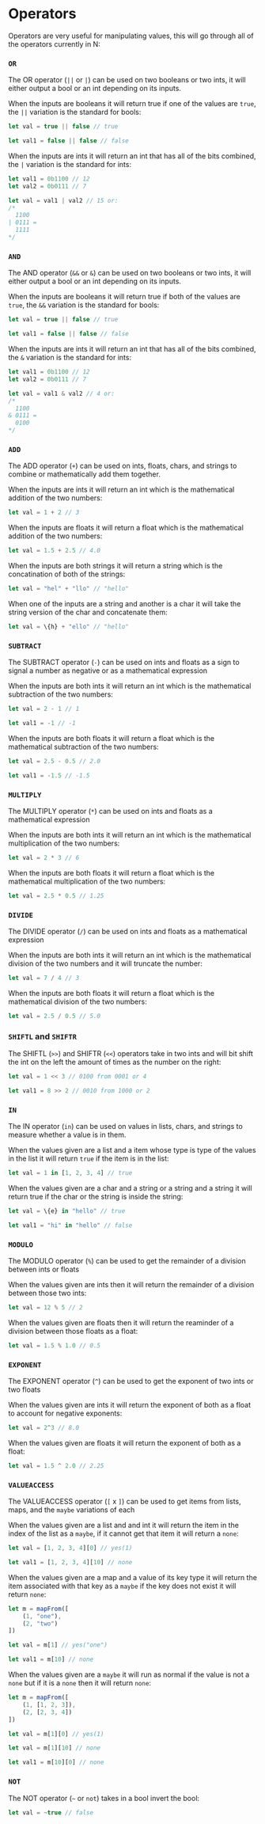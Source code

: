 # Operators

Operators are very useful for manipulating values, this will go through all of the operators currently in N:

### `OR`
The OR operator (`||` or `|`) can be used on two booleans or two ints, it will either output a bool or an int depending on its inputs.

When the inputs are booleans it will return true if one of the values are `true`, the `||` variation is the standard for bools:
```js
let val = true || false // true

let val1 = false || false // false
```

When the inputs are ints it will return an int that has all of the bits combined, the `|` variation is the standard for ints:
```js
let val1 = 0b1100 // 12
let val2 = 0b0111 // 7

let val = val1 | val2 // 15 or:
/*
  1100
| 0111 =
  1111
*/
```

### `AND`
The AND operator (`&&` or `&`) can be used on two booleans or two ints, it will either output a bool or an int depending on its inputs.

When the inputs are booleans it will return true if both of the values are `true`, the `&&` variation is the standard for bools:
```js
let val = true || false // true

let val1 = false || false // false
```

When the inputs are ints it will return an int that has all of the bits combined, the `&` variation is the standard for ints:
```js
let val1 = 0b1100 // 12
let val2 = 0b0111 // 7

let val = val1 & val2 // 4 or:
/*
  1100
& 0111 =
  0100
*/
```

### `ADD`
The ADD operator (`+`) can be used on ints, floats, chars, and strings to combine or mathematically add them together.

When the inputs are ints it will return an int which is the mathematical addition of the two numbers:
```js
let val = 1 + 2 // 3
```

When the inputs are floats it will return a float which is the mathematical addition of the two numbers: 
```js
let val = 1.5 + 2.5 // 4.0
```

When the inputs are both strings it will return a string which is the concatination of both of the strings:
```js
let val = "hel" + "llo" // "hello"
```

When one of the inputs are a string and another is a char it will take the string version of the char and concatenate them:
```js
let val = \{h} + "ello" // "hello"
```

### `SUBTRACT`
The SUBTRACT operator (`-`) can be used on ints and floats as a sign to signal a number as negative or as a mathematical expression

When the inputs are both ints it will return an int which is the mathematical subtraction of the two numbers:
```js
let val = 2 - 1 // 1

let val1 = -1 // -1
```

When the inputs are both floats it will return a float which is the mathematical subtraction of the two numbers:
```js
let val = 2.5 - 0.5 // 2.0

let val1 = -1.5 // -1.5
```

### `MULTIPLY`
The MULTIPLY operator (`*`) can be used on ints and floats as a mathematical expression

When the inputs are both ints it will return an int which is the mathematical multiplication of the two numbers:
```js
let val = 2 * 3 // 6
```

When the inputs are both floats it will return a float which is the mathematical multiplication of the two numbers:
```js
let val = 2.5 * 0.5 // 1.25
```

### `DIVIDE`
The DIVIDE operator (`/`) can be used on ints and floats as a mathematical expression

When the inputs are both ints it will return an int which is the mathematical division of the two numbers and it will truncate the number:
```js
let val = 7 / 4 // 3
```

When the inputs are both floats it will return a float which is the mathematical division of the two numbers:
```js
let val = 2.5 / 0.5 // 5.0
```

### `SHIFTL` and `SHIFTR`
The SHIFTL (`>>`) and SHIFTR (`<<`) operators take in two ints and will bit shift the int on the left the amount of times as the number on the right:
```js
let val = 1 << 3 // 0100 from 0001 or 4

let val1 = 8 >> 2 // 0010 from 1000 or 2
```

### `IN`
The IN operator (`in`) can be used on values in lists, chars, and strings to measure whether a value is in them.

When the values given are a list and a item whose type is type of the values in the list it will return `true` if the item is in the list:
```js
let val = 1 in [1, 2, 3, 4] // true
```

When the values given are a char and a string or a string and a string it will return true if the char or the string is inside the string:
```js
let val = \{e} in "hello" // true

let val1 = "hi" in "hello" // false
```

### `MODULO`
The MODULO operator (`%`) can be used to get the remainder of a division between ints or floats

When the values given are ints then it will return the remainder of a division between those two ints:
```js
let val = 12 % 5 // 2
```

When the values given are floats then it will return the reaminder of a division between those floats as a float:
```js
let val = 1.5 % 1.0 // 0.5
```

### `EXPONENT`
The EXPONENT operator (`^`) can be used to get the exponent of two ints or two floats

When the values given are ints it will return the exponent of both as a float to account for negative exponents:
```js
let val = 2^3 // 8.0
```

When the values given are floats it will return the exponent of both as a float:
```js
let val = 1.5 ^ 2.0 // 2.25
```

### `VALUEACCESS`
The VALUEACCESS operator (`[` x `]`) can be used to get items from lists, maps, and the `maybe` variations of each

When the values given are a list and and int it will return the item in the index of the list as a `maybe`, if it cannot get that item it will return a `none`:
```js
let val = [1, 2, 3, 4][0] // yes(1)

let val1 = [1, 2, 3, 4][10] // none
```

When the values given are a map and a value of its key type it will return the item associated with that key as a `maybe` if the key does not exist it will return `none`:
```js
let m = mapFrom([
	(1, "one"),
	(2, "two")
])

let val = m[1] // yes("one")

let val1 = m[10] // none
```

When the values given are a `maybe` it will run as normal if the value is not a `none` but if it is a `none` then it will return `none`:
```js
let m = mapFrom([
	(1, [1, 2, 3]),
	(2, [2, 3, 4])
])

let val = m[1][0] // yes(1)

let val = m[1][10] // none

let val1 = m[10][0] // none
```

### `NOT`
The NOT operator (`~` or `not`) takes in a bool invert the bool:
```js
let val = ~true // false
```
